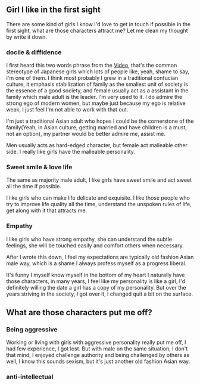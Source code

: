 

## Girl I like in the first sight  

There are some kind of girls I know I'd love to get in touch if possible in the first sight, what are those characters attract me? Let me clean my thought by write it down. 

### docile & diffidence  
I first heard this two words phrase from the [Video](Youtube.com), that's the common stereotype of Japanese girls which lots of people like, yeah, shame to say, I'm one of them. I think most probably I grew in a traditional confucian culture, it emphasis stabilization of family as the smallest unit of society is the essence of a good society, and female usually act as a assistant in the family which male adult is the leader. I'm very used to it. I do admire the strong ego of modern women, but maybe just because my ego is relative weak, I just feel I'm not able to work with that out.

I'm just a traditional Asian adult who hopes I could be the cornerstone of the family(Yeah, in Asian culture, getting married and have children is a must, not an option), my partner would be better admire me, assist me.  

Men usually acts as hard-edged character, but female act malleable other side. I really like girls have the malleable personality.   

### Sweet smile & love life   
The same as majority male adult, I like girls have sweet smile and act sweet all the time if possible. 

I like girls who can make life delicate and exquisite. I like those people who try to improve life quality all the time, understand the unspoken rules of life, get along with it that attracts me.  

### Empathy 
I like girls who have strong empathy, she can understand the subtle feelings, she will be touched easily and comfort others when necessary. 


After I wrote this down, I feel my expectations are typically old fashion Asian male way, which is a shame I always profess myself as a progress liberal. 

It's funny I myself know myself in the bottom of my heart I naturally have those characters, in many years, I feel like my personality is like a girl, I'd definitely willing the date a girl has a copy of my personality. But over the years striving in the society, I got over it, I changed quit a bit on the surface.  

## What are those characters put me off? 

### Being aggressive 
Working or living with girls with aggressive personality really put me off, I had few experience, I got lost. But with male on the same situation, I don't that mind, I enjoyed challenge authority and being challenged by others as well, I know this sounds sexism, but it's just another old fashion Asian way.    

### anti-intellectual  





